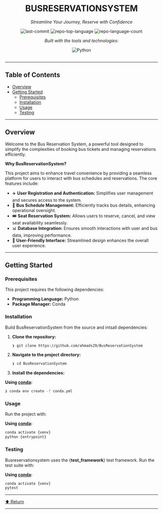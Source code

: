 <div id="top">

<!-- HEADER STYLE: CLASSIC -->
<div align="center">


# BUSRESERVATIONSYSTEM

<em>Streamline Your Journey, Reserve with Confidence</em>

<!-- BADGES -->
<img src="https://img.shields.io/github/last-commit/ahmads29/BusReservationSystem?style=flat&logo=git&logoColor=white&color=0080ff" alt="last-commit">
<img src="https://img.shields.io/github/languages/top/ahmads29/BusReservationSystem?style=flat&color=0080ff" alt="repo-top-language">
<img src="https://img.shields.io/github/languages/count/ahmads29/BusReservationSystem?style=flat&color=0080ff" alt="repo-language-count">

<em>Built with the tools and technologies:</em>

<img src="https://img.shields.io/badge/Python-3776AB.svg?style=flat&logo=Python&logoColor=white" alt="Python">

</div>
<br>

---

## Table of Contents

- [Overview](#overview)
- [Getting Started](#getting-started)
    - [Prerequisites](#prerequisites)
    - [Installation](#installation)
    - [Usage](#usage)
    - [Testing](#testing)

---

## Overview

Welcome to the Bus Reservation System, a powerful tool designed to simplify the complexities of booking bus tickets and managing reservations efficiently.

**Why BusReservationSystem?**

This project aims to enhance travel convenience by providing a seamless platform for users to interact with bus schedules and reservations. The core features include:

- ✈️ **User Registration and Authentication:** Simplifies user management and secures access to the system.
- 🚌 **Bus Schedule Management:** Efficiently tracks bus details, enhancing operational oversight.
- 🎟️ **Seat Reservation System:** Allows users to reserve, cancel, and view seat availability seamlessly.
- 📊 **Database Integration:** Ensures smooth interactions with user and bus data, improving performance.
- 🌟 **User-Friendly Interface:** Streamlined design enhances the overall user experience.

---

## Getting Started

### Prerequisites

This project requires the following dependencies:

- **Programming Language:** Python
- **Package Manager:** Conda

### Installation

Build BusReservationSystem from the source and intsall dependencies:

1. **Clone the repository:**

    ```sh
    ❯ git clone https://github.com/ahmads29/BusReservationSystem
    ```

2. **Navigate to the project directory:**

    ```sh
    ❯ cd BusReservationSystem
    ```

3. **Install the dependencies:**

**Using [conda](https://docs.conda.io/):**

```sh
❯ conda env create -f conda.yml
```

### Usage

Run the project with:

**Using [conda](https://docs.conda.io/):**

```sh
conda activate {venv}
python {entrypoint}
```

### Testing

Busreservationsystem uses the {__test_framework__} test framework. Run the test suite with:

**Using [conda](https://docs.conda.io/):**

```sh
conda activate {venv}
pytest
```

---

<div align="left"><a href="#top">⬆ Return</a></div>

---
